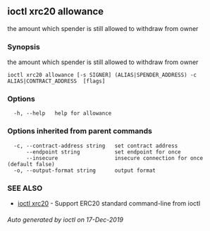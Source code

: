 ## ioctl xrc20 allowance

the amount which spender is still allowed to withdraw from owner

### Synopsis

the amount which spender is still allowed to withdraw from owner

```
ioctl xrc20 allowance [-s SIGNER] (ALIAS|SPENDER_ADDRESS) -c ALIAS|CONTRACT_ADDRESS  [flags]
```

### Options

```
  -h, --help   help for allowance
```

### Options inherited from parent commands

```
  -c, --contract-address string   set contract address
      --endpoint string           set endpoint for once
      --insecure                  insecure connection for once (default false)
  -o, --output-format string      output format
```

### SEE ALSO

* [ioctl xrc20](ioctl_xrc20.md)	 - Support ERC20 standard command-line from ioctl

###### Auto generated by ioctl on 17-Dec-2019
